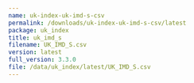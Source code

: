 ```yaml
---
name: uk-index-uk-imd-s-csv
permalink: /downloads/uk-index-uk-imd-s-csv/latest
package: uk_index
title: uk_imd_s
filename: UK_IMD_S.csv
version: latest
full_version: 3.3.0
file: /data/uk_index/latest/UK_IMD_S.csv
---
```

